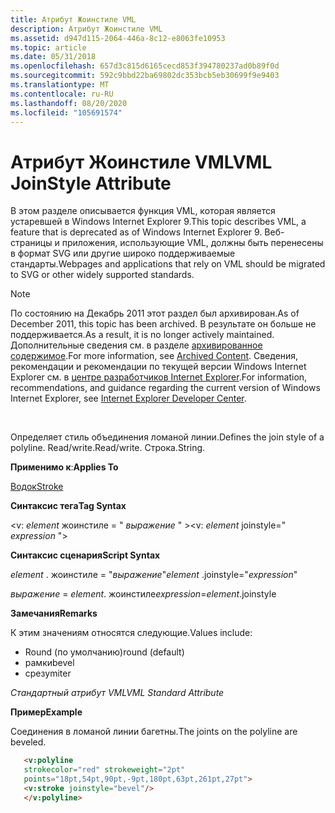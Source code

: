 ```yaml
---
title: Атрибут Жоинстиле VML
description: Атрибут Жоинстиле VML
ms.assetid: d947d115-2064-446a-8c12-e8063fe10953
ms.topic: article
ms.date: 05/31/2018
ms.openlocfilehash: 657d3c815d6165cecd853f394780237ad0b89f0d
ms.sourcegitcommit: 592c9bbd22ba69802dc353bcb5eb30699f9e9403
ms.translationtype: MT
ms.contentlocale: ru-RU
ms.lasthandoff: 08/20/2020
ms.locfileid: "105691574"
---
```

# <a name="vml-joinstyle-attribute"></a><span data-ttu-id="13fc8-103">Атрибут Жоинстиле VML</span><span class="sxs-lookup"><span data-stu-id="13fc8-103">VML JoinStyle Attribute</span></span>

<span data-ttu-id="13fc8-104">В этом разделе описывается функция VML, которая является устаревшей в Windows Internet Explorer 9.</span><span class="sxs-lookup"><span data-stu-id="13fc8-104">This topic describes VML, a feature that is deprecated as of Windows Internet Explorer 9.</span></span> <span data-ttu-id="13fc8-105">Веб-страницы и приложения, использующие VML, должны быть перенесены в формат SVG или другие широко поддерживаемые стандарты.</span><span class="sxs-lookup"><span data-stu-id="13fc8-105">Webpages and applications that rely on VML should be migrated to SVG or other widely supported standards.</span></span>

> [!Note]  
> <span data-ttu-id="13fc8-106">По состоянию на Декабрь 2011 этот раздел был архивирован.</span><span class="sxs-lookup"><span data-stu-id="13fc8-106">As of December 2011, this topic has been archived.</span></span> <span data-ttu-id="13fc8-107">В результате он больше не поддерживается.</span><span class="sxs-lookup"><span data-stu-id="13fc8-107">As a result, it is no longer actively maintained.</span></span> <span data-ttu-id="13fc8-108">Дополнительные сведения см. в разделе [архивированное содержимое](/previous-versions/windows/internet-explorer/ie-developer/).</span><span class="sxs-lookup"><span data-stu-id="13fc8-108">For more information, see [Archived Content](/previous-versions/windows/internet-explorer/ie-developer/).</span></span> <span data-ttu-id="13fc8-109">Сведения, рекомендации и рекомендации по текущей версии Windows Internet Explorer см. в [центре разработчиков Internet Explorer](https://msdn.microsoft.com/ie/).</span><span class="sxs-lookup"><span data-stu-id="13fc8-109">For information, recommendations, and guidance regarding the current version of Windows Internet Explorer, see [Internet Explorer Developer Center](https://msdn.microsoft.com/ie/).</span></span>

 

<span data-ttu-id="13fc8-110">Определяет стиль объединения ломаной линии.</span><span class="sxs-lookup"><span data-stu-id="13fc8-110">Defines the join style of a polyline.</span></span> <span data-ttu-id="13fc8-111">Read/write.</span><span class="sxs-lookup"><span data-stu-id="13fc8-111">Read/write.</span></span> <span data-ttu-id="13fc8-112">Строка.</span><span class="sxs-lookup"><span data-stu-id="13fc8-112">String.</span></span>

<span data-ttu-id="13fc8-113">**Применимо к**:</span><span class="sxs-lookup"><span data-stu-id="13fc8-113">**Applies To**</span></span>

[<span data-ttu-id="13fc8-114">Водок</span><span class="sxs-lookup"><span data-stu-id="13fc8-114">Stroke</span></span>](msdn-online-vml-stroke-element.md)

<span data-ttu-id="13fc8-115">**Синтаксис тега**</span><span class="sxs-lookup"><span data-stu-id="13fc8-115">**Tag Syntax**</span></span>

<span data-ttu-id="13fc8-116"><v: *element* жоинстиле = " *выражение* " ></span><span class="sxs-lookup"><span data-stu-id="13fc8-116"><v: *element* joinstyle=" *expression* "></span></span>

<span data-ttu-id="13fc8-117">**Синтаксис сценария**</span><span class="sxs-lookup"><span data-stu-id="13fc8-117">**Script Syntax**</span></span>

<span data-ttu-id="13fc8-118">*element* . жоинстиле = "*выражение*"</span><span class="sxs-lookup"><span data-stu-id="13fc8-118">*element* .joinstyle="*expression*"</span></span>

<span data-ttu-id="13fc8-119">*выражение* = *element*. жоинстиле</span><span class="sxs-lookup"><span data-stu-id="13fc8-119">*expression*=*element*.joinstyle</span></span>

<span data-ttu-id="13fc8-120">**Замечания**</span><span class="sxs-lookup"><span data-stu-id="13fc8-120">**Remarks**</span></span>

<span data-ttu-id="13fc8-121">К этим значениям относятся следующие.</span><span class="sxs-lookup"><span data-stu-id="13fc8-121">Values include:</span></span>

-   <span data-ttu-id="13fc8-122">Round (по умолчанию)</span><span class="sxs-lookup"><span data-stu-id="13fc8-122">round (default)</span></span>
-   <span data-ttu-id="13fc8-123">рамки</span><span class="sxs-lookup"><span data-stu-id="13fc8-123">bevel</span></span>
-   <span data-ttu-id="13fc8-124">срезу</span><span class="sxs-lookup"><span data-stu-id="13fc8-124">miter</span></span>

<span data-ttu-id="13fc8-125">*Стандартный атрибут VML*</span><span class="sxs-lookup"><span data-stu-id="13fc8-125">*VML Standard Attribute*</span></span>

<span data-ttu-id="13fc8-126">**Пример**</span><span class="sxs-lookup"><span data-stu-id="13fc8-126">**Example**</span></span>

<span data-ttu-id="13fc8-127">Соединения в ломаной линии багетны.</span><span class="sxs-lookup"><span data-stu-id="13fc8-127">The joints on the polyline are beveled.</span></span>


```HTML
   <v:polyline
   strokecolor="red" strokeweight="2pt"
   points="18pt,54pt,90pt,-9pt,180pt,63pt,261pt,27pt">
   <v:stroke joinstyle="bevel"/>
   </v:polyline>
```



 

 